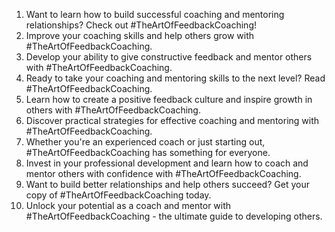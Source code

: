 1. Want to learn how to build successful coaching and mentoring relationships? Check out #TheArtOfFeedbackCoaching!
2. Improve your coaching skills and help others grow with #TheArtOfFeedbackCoaching.
3. Develop your ability to give constructive feedback and mentor others with #TheArtOfFeedbackCoaching.
4. Ready to take your coaching and mentoring skills to the next level? Read #TheArtOfFeedbackCoaching.
5. Learn how to create a positive feedback culture and inspire growth in others with #TheArtOfFeedbackCoaching.
6. Discover practical strategies for effective coaching and mentoring with #TheArtOfFeedbackCoaching.
7. Whether you're an experienced coach or just starting out, #TheArtOfFeedbackCoaching has something for everyone.
8. Invest in your professional development and learn how to coach and mentor others with confidence with #TheArtOfFeedbackCoaching.
9. Want to build better relationships and help others succeed? Get your copy of #TheArtOfFeedbackCoaching today.
10. Unlock your potential as a coach and mentor with #TheArtOfFeedbackCoaching - the ultimate guide to developing others.


